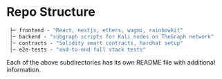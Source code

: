 # Repo Structure

```ml
 ├─ frontend - "React, nextjs, ethers, wagmi, rainbowkit"
 │─ backend - "subgraph scripts for Kali nodes on TheGraph network"
 │─ contracts - "Solidity smart contracts, hardhat setup"
 │─ e2e-tests - "end-to-end full stack tests"

```

Each of the above subdirectories has its own README file with additional information.
